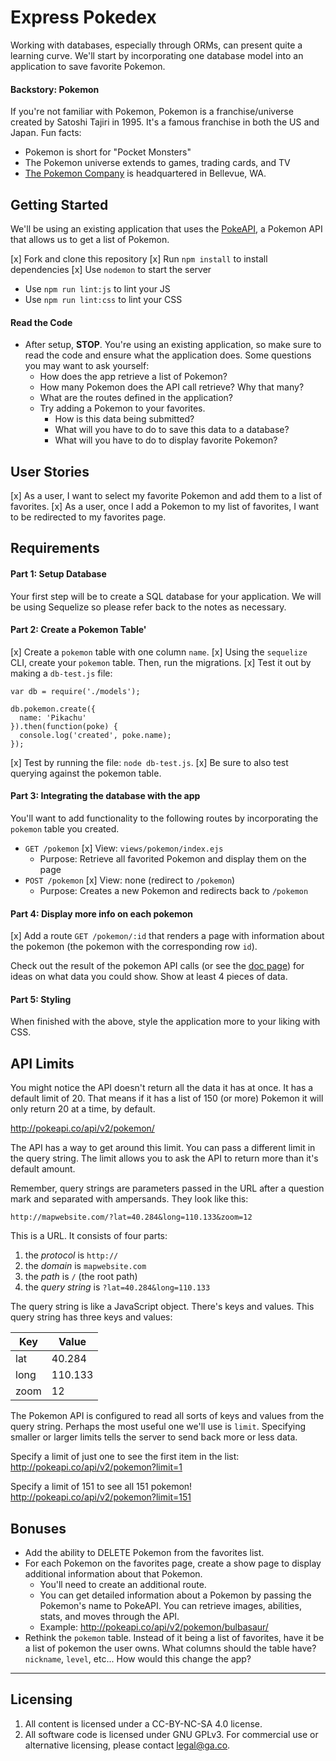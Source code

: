 # Express Pokedex

Working with databases, especially through ORMs, can present quite a learning curve. We'll start by incorporating one database model into an application to save favorite Pokemon.

#### Backstory: Pokemon

If you're not familiar with Pokemon, Pokemon is a franchise/universe created by Satoshi Tajiri in 1995. It's a famous franchise in both the US and Japan. Fun facts:

* Pokemon is short for "Pocket Monsters"
* The Pokemon universe extends to games, trading cards, and TV
* [The Pokemon Company](https://en.wikipedia.org/wiki/The_Pok%C3%A9mon_Company) is headquartered in Bellevue, WA.

## Getting Started

We'll be using an existing application that uses the [PokeAPI](http://pokeapi.co/), a Pokemon API that allows us to get a list of Pokemon.

[x] Fork and clone this repository
[x] Run `npm install` to install dependencies
[x] Use `nodemon` to start the server
  * Use `npm run lint:js` to lint your JS
  * Use `npm run lint:css` to lint your CSS

#### Read the Code

* After setup, **STOP**. You're using an existing application, so make sure to read the code and ensure what the application does. Some questions you may want to ask yourself:
  * How does the app retrieve a list of Pokemon?
  * How many Pokemon does the API call retrieve? Why that many?
  * What are the routes defined in the application?
  * Try adding a Pokemon to your favorites.
    * How is this data being submitted?
    * What will you have to do to save this data to a database?
    * What will you have to do to display favorite Pokemon?

## User Stories

[x] As a user, I want to select my favorite Pokemon and add them to a list of favorites.
[x] As a user, once I add a Pokemon to my list of favorites, I want to be redirected to my favorites page.

## Requirements

#### Part 1: Setup Database

Your first step will be to create a SQL database for your application. We will be using Sequelize so please refer back to the notes as necessary.

#### Part 2: Create a Pokemon Table'

[x] Create a `pokemon` table with one column `name`.
[x] Using the `sequelize` CLI, create your `pokemon` table. Then, run the migrations.
[x] Test it out by making a `db-test.js` file:

```
var db = require('./models');

db.pokemon.create({
  name: 'Pikachu'
}).then(function(poke) {
  console.log('created', poke.name);
});
```

[x] Test by running the file: `node db-test.js`.
[x] Be sure to also test querying against the pokemon table.

#### Part 3: Integrating the database with the app

You'll want to add functionality to the following routes by incorporating the `pokemon` table you created.

* `GET /pokemon`
  [x] View: `views/pokemon/index.ejs`
  * Purpose: Retrieve all favorited Pokemon and display them on the page
* `POST /pokemon`
  [x] View: none (redirect to `/pokemon`)
  * Purpose: Creates a new Pokemon and redirects back to `/pokemon`

#### Part 4: Display more info on each pokemon

[x] Add a route `GET /pokemon/:id` that renders a page with information about the pokemon (the pokemon with the corresponding row `id`).

Check out the result of the pokemon API calls (or see the [doc page](http://pokeapi.co/)) for ideas on what data you could show. Show at least 4 pieces of data.

#### Part 5: Styling

When finished with the above, style the application more to your liking with CSS.

## API Limits
You might notice the API doesn't return all the data it has at once. It has a
default limit of 20. That means if it has a list of 150 (or more) Pokemon it
will only return 20 at a time, by default.

<http://pokeapi.co/api/v2/pokemon/>

The API has a way to get around this limit. You can pass a different limit in
the query string. The limit allows you to ask the API to return more than it's
default amount.

Remember, query strings are parameters passed in the URL after a question mark
and separated with ampersands. They look like this:

```
http://mapwebsite.com/?lat=40.284&long=110.133&zoom=12
```

This is a URL. It consists of four parts:
1. the *protocol* is `http://`
2. the *domain* is `mapwebsite.com`
3. the *path* is `/` (the root path)
4. the *query string* is `?lat=40.284&long=110.133`

The query string is like a JavaScript object. There's keys and values.
This query string has three keys and values:

| Key  | Value   |
| ---  | ---     |
| lat  | 40.284  |
| long | 110.133 |
| zoom | 12  |

The Pokemon API is configured to read all sorts of keys and values from
the query string. Perhaps the most useful one we'll use is `limit`. Specifying
smaller or larger limits tells the server to send back more or less data.

Specify a limit of just one to see the first item in the list:
<http://pokeapi.co/api/v2/pokemon?limit=1>

Specify a limit of 151 to see all 151 pokemon!
<http://pokeapi.co/api/v2/pokemon?limit=151>



## Bonuses

* Add the ability to DELETE Pokemon from the favorites list.
* For each Pokemon on the favorites page, create a show page to display additional information about that Pokemon.
  * You'll need to create an additional route.
  * You can get detailed information about a Pokemon by passing the Pokemon's name to PokeAPI. You can retrieve images, abilities, stats, and moves through the API.
  * Example: http://pokeapi.co/api/v2/pokemon/bulbasaur/
* Rethink the `pokemon` table. Instead of it being a list of favorites, have it be a list of pokemon the user owns. What columns should the table have? `nickname`, `level`, etc... How would this change the app?
---

## Licensing
1. All content is licensed under a CC-BY-NC-SA 4.0 license.
2. All software code is licensed under GNU GPLv3. For commercial use or alternative licensing, please contact legal@ga.co.
